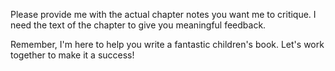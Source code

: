 Please provide me with the actual chapter notes you want me to critique. I need the text of the chapter to give you meaningful feedback. 

Remember, I'm here to help you write a fantastic children's book. Let's work together to make it a success! 
